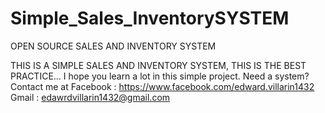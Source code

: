 # Simple_Sales_InventorySYSTEM
OPEN SOURCE SALES AND INVENTORY SYSTEM

THIS IS A SIMPLE SALES AND INVENTORY SYSTEM, THIS IS THE BEST PRACTICE...
I hope you learn a lot in this simple project.
Need a system? Contact me at
Facebook :
https://www.facebook.com/edward.villarin1432
Gmail : 
edawrdvillarin1432@gmail.com

